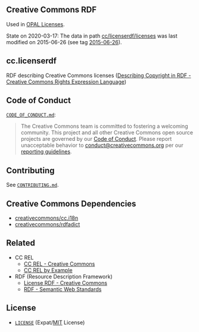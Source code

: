 ## Creative Commons RDF

Used in [OPAL Licenses](https://github.com/projekt-opal/licenses).

State on 2020-03-17:
The data in path [cc/licenserdf/licenses](cc/licenserdf/licenses) was last modified on 2015-06-26 (see tag [2015-06-26](https://github.com/projekt-opal/cc.licenserdf/releases/tag/2015-06-26)).


## cc.licenserdf

RDF describing Creative Commons licenses ([Describing Copyright in RDF -
Creative Commons Rights Expression Language](https://creativecommons.org/ns))


## Code of Conduct

[`CODE_OF_CONDUCT.md`](CODE_OF_CONDUCT.md):
> The Creative Commons team is committed to fostering a welcoming community.
> This project and all other Creative Commons open source projects are governed
> by our [Code of Conduct][code_of_conduct]. Please report unacceptable
> behavior to [conduct@creativecommons.org](mailto:conduct@creativecommons.org)
> per our [reporting guidelines][reporting_guide].

[code_of_conduct]:https://opensource.creativecommons.org/community/code-of-conduct/
[reporting_guide]:https://opensource.creativecommons.org/community/code-of-conduct/enforcement/


## Contributing

See [`CONTRIBUTING.md`](CONTRIBUTING.md).


## Creative Commons Dependencies

- [creativecommons/cc.i18n](https://github.com/creativecommons/cc.i18n)
- [creativecommons/rdfadict](https://github.com/creativecommons/rdfadict)


## Related

- CC REL
  - [CC REL - Creative Commons](https://wiki.creativecommons.org/wiki/CC_REL)
  - [CC REL by Example](https://labs.creativecommons.org/2011/ccrel-guide/)
- RDF (Resource Description Framework)
  - [License RDF - Creative
    Commons](https://wiki.creativecommons.org/wiki/License_RDF)
  - [RDF - Semantic Web Standards](https://www.w3.org/RDF/)


## License

- [`LICENSE`](LICENSE) (Expat/[MIT][mit] License)

[mit]: http://www.opensource.org/licenses/MIT "The MIT License | Open Source Initiative"
